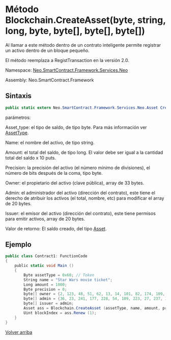 # Método Blockchain.CreateAsset(byte, string, long, byte, byte[], byte[], byte[])

Al llamar a este método dentro de un contrato inteligente permite registrar un activo dentro de un bloque pequeño.

El método reemplaza a RegistTransaction en la versión 2.0.

Namespace: [Neo.SmartContract.Framework.Services.Neo](../../AntShares.md)

Assembly: Neo.SmartContract.Framework

## Sintaxis

```c#
public static extern Neo.SmartContract.Framework.Services.Neo.Asset CreateAsset (byte asset_type, string name, long amount, byte precision, byte[] owner, byte[] admin, byte[] issuer)
```

parámetros:

Asset_type: el tipo de saldo, de tipo byte. Para más información ver [AssetType](../Asset/AssetType.md).

Name: el nombre del activo, de tipo string.

Amount: el total del saldo, de tipo long. El valor debe ser igual a la cantidad total del saldo x 10 puts.

Precision: la precisión del activo (el número mínimo de divisiones), el número de bits después de la coma, tipo byte.

Owner: el propietario del activo (clave pública), array de 33 bytes.

Admin: el administrador del activo (dirección del contrato), este tiene el derecho de atribuir los activos (el total, nombre, etc) para modificar el array de 20 bytes.

Issuer: el emisor del activo (dirección del contrato), este tiene permisos para emitir activos, array de 20 bytes.

Valor de retorno: El saldo creado, del tipo [Asset](../Asset.md).

## Ejemplo

```c#
public class Contract1: FunctionCode
{
    public static void Main ()
    {
        Byte assetType = 0x60; // Token
        String name = "Star Wars movie ticket";
        Long amount = 1000;
        Byte precision = 0;
        byte[] owner = {2, 123, 48, 51, 62, 13, 14, 101, 82, 174, 109, 29, 169, 249, 64, 159, 85, 30, 53, 238, 151, 25, 48, 94, 148, 93, 196, 220, 186, 153, 132, 86, 202};
        byte[] admin = {36, 23, 241, 177, 228, 54, 109, 223, 27, 237, 139, 54, 207, 38, 132, 101, 172, 3, 10, 73};
        byte[] issuer = admin;
        Asset ass = Blockchain.CreateAsset (assetType, name, amount, precision, owner, admin, issuer);
        Uint blockIndex = ass.Renew (1);
    }
}
```



[Volver arriba](../Blockchain.md)
